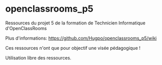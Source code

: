 # openclassrooms_p5
Ressources du projet 5 de la formation de Technicien Informatique d'OpenClassRooms

Plus d'informations: https://github.com/Hugpo/openclassrooms_p5/wiki

Ces ressources n'ont que pour objectif une visée pédagogique !

Utilisation libre des ressources.
